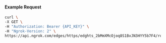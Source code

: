 <!-- Code generated for API Clients. DO NOT EDIT. -->

#### Example Request

```bash
curl \
-X GET \
-H "Authorization: Bearer {API_KEY}" \
-H "Ngrok-Version: 2" \
https://api.ngrok.com/edges/https/edghts_2bMmXMcOjoq8S1BvJN3HYY5b7F4/routes/edghtsrt_2bMmXL0vXPehNqON4Q4gEEByT6Q/webhook_verification
```
